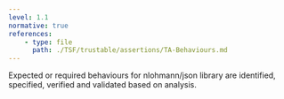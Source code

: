 ```yaml
---
level: 1.1
normative: true
references:
    - type: file
      path: ./TSF/trustable/assertions/TA-Behaviours.md
---
```


Expected or required behaviours for nlohmann/json library are identified, specified, verified and validated based on analysis.
